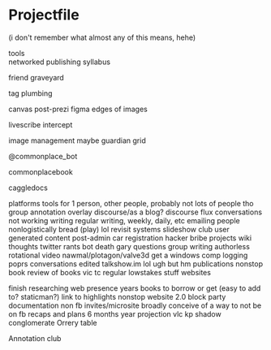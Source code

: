 # Projectfile

(i don't remember what almost any of this means, hehe)

  tools  
networked publishing syllabus

friend graveyard

tag plumbing

canvas post-prezi figma edges of images

livescribe intercept

image management maybe guardian grid

@commonplace_bot

commonplacebook

caggledocs

platforms
tools for 1 person, other people, probably not lots of people tho
group annotation overlay
discourse/as a blog?
discourse flux conversations not working
writing
regular writing, weekly, daily, etc
emailing people nonlogistically
bread (play) lol
revisit
systems
slideshow club
user generated content
post-admin
car registration hacker bribe
projects wiki thoughts
twitter rants
bot death
gary questions
group writing
authorless
rotational
video
nawmal/plotagon/valve3d
get a windows comp
logging
poprs
conversations
edited
talkshow.im lol ugh but hm
publications
nonstop book
review of books
vic tc
regular lowstakes stuff
websites

finish researching web presence years
books to borrow or get (easy to add to? staticman?)
link to highlights
nonstop website 2.0
block party documentation
non fb invites/microsite
broadly conceive of a way to not be on fb
recaps and plans
6 months
year projection
vlc
kp
shadow conglomerate
Orrery table

Annotation club